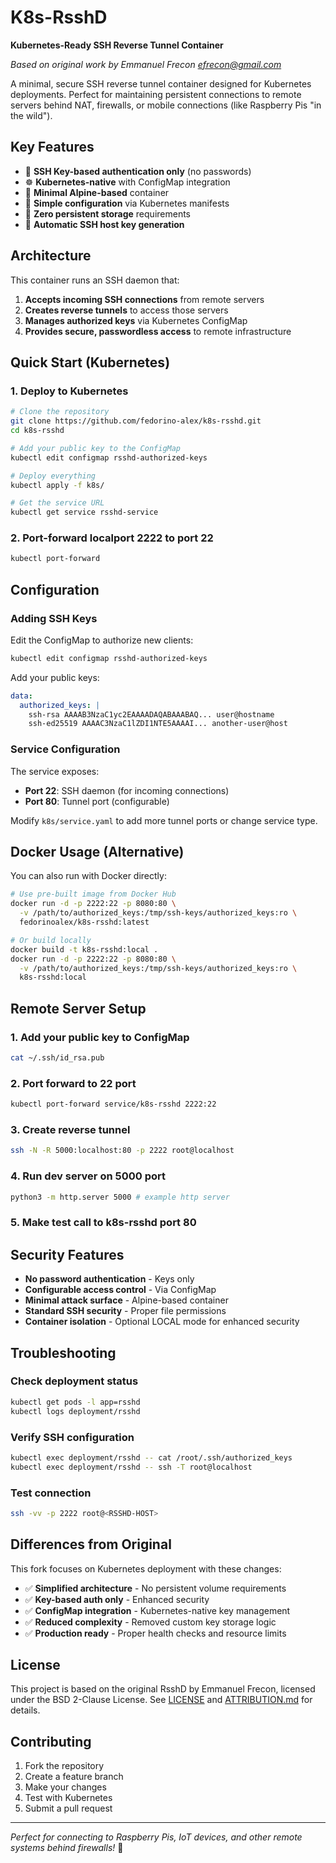# K8s-RsshD

**Kubernetes-Ready SSH Reverse Tunnel Container**

*Based on original work by Emmanuel Frecon <efrecon@gmail.com>*

A minimal, secure SSH reverse tunnel container designed for Kubernetes deployments. Perfect for maintaining persistent connections to remote servers behind NAT, firewalls, or mobile connections (like Raspberry Pis "in the wild").

## Key Features

- 🔐 **SSH Key-based authentication only** (no passwords)
- ☸️ **Kubernetes-native** with ConfigMap integration
- 🐳 **Minimal Alpine-based** container
- 🔧 **Simple configuration** via Kubernetes manifests
- 🚀 **Zero persistent storage** requirements
- 🔄 **Automatic SSH host key generation**

## Architecture

This container runs an SSH daemon that:
1. **Accepts incoming SSH connections** from remote servers
2. **Creates reverse tunnels** to access those servers
3. **Manages authorized keys** via Kubernetes ConfigMap
4. **Provides secure, passwordless access** to remote infrastructure

## Quick Start (Kubernetes)

### 1. Deploy to Kubernetes
```bash
# Clone the repository
git clone https://github.com/fedorino-alex/k8s-rsshd.git
cd k8s-rsshd

# Add your public key to the ConfigMap
kubectl edit configmap rsshd-authorized-keys

# Deploy everything
kubectl apply -f k8s/

# Get the service URL
kubectl get service rsshd-service
```

### 2. Port-forward localport 2222 to port 22 
```bash
kubectl port-forward 
```

## Configuration

### Adding SSH Keys

Edit the ConfigMap to authorize new clients:

```bash
kubectl edit configmap rsshd-authorized-keys
```

Add your public keys:
```yaml
data:
  authorized_keys: |
    ssh-rsa AAAAB3NzaC1yc2EAAAADAQABAAABAQ... user@hostname
    ssh-ed25519 AAAAC3NzaC1lZDI1NTE5AAAAI... another-user@host
```

### Service Configuration

The service exposes:
- **Port 22**: SSH daemon (for incoming connections)
- **Port 80**: Tunnel port (configurable)

Modify `k8s/service.yaml` to add more tunnel ports or change service type.

## Docker Usage (Alternative)

You can also run with Docker directly:

```bash
# Use pre-built image from Docker Hub
docker run -d -p 2222:22 -p 8080:80 \
  -v /path/to/authorized_keys:/tmp/ssh-keys/authorized_keys:ro \
  fedorinoalex/k8s-rsshd:latest

# Or build locally
docker build -t k8s-rsshd:local .
docker run -d -p 2222:22 -p 8080:80 \
  -v /path/to/authorized_keys:/tmp/ssh-keys/authorized_keys:ro \
  k8s-rsshd:local
```

## Remote Server Setup

### 1. Add your public key to ConfigMap
```bash
cat ~/.ssh/id_rsa.pub
```

### 2. Port forward to 22 port
```bash
kubectl port-forward service/k8s-rsshd 2222:22
```

### 3. Create reverse tunnel
```bash
ssh -N -R 5000:localhost:80 -p 2222 root@localhost
```

### 4. Run dev server on 5000 port
```bash
python3 -m http.server 5000 # example http server
```

### 5. Make test call to k8s-rsshd port 80

## Security Features

- **No password authentication** - Keys only
- **Configurable access control** - Via ConfigMap
- **Minimal attack surface** - Alpine-based container
- **Standard SSH security** - Proper file permissions
- **Container isolation** - Optional LOCAL mode for enhanced security

## Troubleshooting

### Check deployment status
```bash
kubectl get pods -l app=rsshd
kubectl logs deployment/rsshd
```

### Verify SSH configuration
```bash
kubectl exec deployment/rsshd -- cat /root/.ssh/authorized_keys
kubectl exec deployment/rsshd -- ssh -T root@localhost
```

### Test connection
```bash
ssh -vv -p 2222 root@<RSSHD-HOST>
```

## Differences from Original

This fork focuses on Kubernetes deployment with these changes:

- ✅ **Simplified architecture** - No persistent volume requirements
- ✅ **Key-based auth only** - Enhanced security
- ✅ **ConfigMap integration** - Kubernetes-native key management
- ✅ **Reduced complexity** - Removed custom key storage logic
- ✅ **Production ready** - Proper health checks and resource limits

## License

This project is based on the original RsshD by Emmanuel Frecon, licensed under the BSD 2-Clause License. See [LICENSE](LICENSE) and [ATTRIBUTION.md](ATTRIBUTION.md) for details.

## Contributing

1. Fork the repository
2. Create a feature branch
3. Make your changes
4. Test with Kubernetes
5. Submit a pull request

---

*Perfect for connecting to Raspberry Pis, IoT devices, and other remote systems behind firewalls!* 🚀



